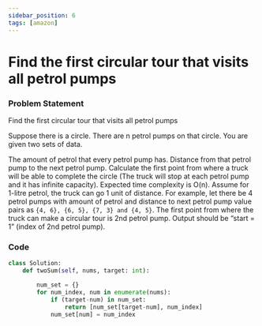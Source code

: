 ```yaml
---
sidebar_position: 6
tags: [amazon]
---
```


# Find the first circular tour that visits all petrol pumps

### Problem Statement

Find the first circular tour that visits all petrol pumps

Suppose there is a circle. There are n petrol pumps on that circle.
You are given two sets of data.

The amount of petrol that every petrol pump has.
Distance from that petrol pump to the next petrol pump.
Calculate the first point from where a truck will be able to complete the circle
(The truck will stop at each petrol pump and it has infinite capacity).
Expected time complexity is O(n). Assume for 1-litre petrol, the truck can go 1 unit of distance.
For example, let there be 4 petrol pumps with amount of petrol and
distance to next petrol pump value pairs as `{4, 6}, {6, 5}, {7, 3} and {4, 5}`.
The first point from where the truck can make a circular tour is 2nd petrol pump.
Output should be “start = 1” (index of 2nd petrol pump).

### Code

```python title="Python Code"
class Solution:
    def twoSum(self, nums, target: int):

        num_set = {}
        for num_index, num in enumerate(nums):
            if (target-num) in num_set:
                return [num_set[target-num], num_index]
            num_set[num] = num_index
```
